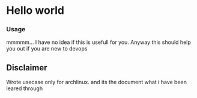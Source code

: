 # Hello world
### Usage
mmmmm... I have no idea if this is usefull for you. Anyway this should help you out if you are new to devops
## Disclaimer
Wrote usecase only for archlinux. and its the document what i have been leared through 
